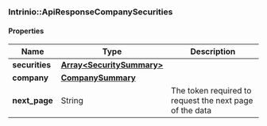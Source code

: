 

[//]: # (CLASS:Intrinio::ApiResponseCompanySecurities)

[//]: # (KIND:object)

### Intrinio::ApiResponseCompanySecurities

#### Properties

[//]: # (START_DEFINITION)

Name | Type | Description
------------ | ------------- | -------------
**securities** | [**Array&lt;SecuritySummary&gt;**](SecuritySummary.md) |  &nbsp;
**company** | [**CompanySummary**](CompanySummary.md) |  &nbsp;
**next_page** | String | The token required to request the next page of the data &nbsp;

[//]: # (END_DEFINITION)


[//]: # (CONTAINED_CLASS:Intrinio::SecuritySummary)


[//]: # (CONTAINED_CLASS:Intrinio::CompanySummary)



